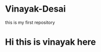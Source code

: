 # Vinayak-Desai
this is my first repository
<br>
<htmL>
  <head>
    
  </head>
      <body>
        <h1>Hi this is vinayak here</h1>
      </body>
</htmL>
